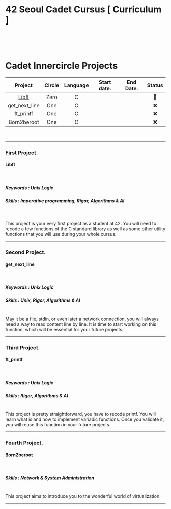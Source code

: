 
# 42 Seoul Cadet Cursus [ Curriculum ]

</br></br></br>
# Cadet Innercircle Projects


|Project|Circle|Language|Start date.|End Date.|Status|
|:-:|:-:|:-:|:-:|:-:|:-:|
|[Libft](https://github.com/h-beeen/42cursus/tree/master/libft)|Zero|C|||:high_brightness:|
|get_next_line|One|C|||:x:|
|ft_printf|One|C|||:x:|
|Born2beroot|One|C|||:x:|
</br>

---
### First Project.
#### <b>Libft</b>
<br/>

##### Keywords : Unix Logic
##### Skills : Imperative programming, Rigor, Algorithms & AI
<br/>

This project is your very first project as a student at 42. You will need to recode a few functions of the C standard library as well as some other utility functions that you will use during your whole cursus.

---
### Second Project. </br>
#### <b>get_next_line</b>
<br/>

##### Keywords : Unix Logic
##### Skills : Unix, Rigor, Algorithms & AI
<br/>
May it be a file, stdin, or even later a network connection, you will always need a way to read content line by line. It is time to start working on this function, which will be essential for your future projects.

---
### Third Project. </br>
#### <b>ft_printf</b>
<br/>

##### Keywords : Unix Logic
##### Skills : Rigor, Algorithms & AI
<br/>
This project is pretty straightforward, you have to recode printf. You will learn what is and how to implement variadic functions. Once you validate it, you will reuse this function in your future projects.

---
### Fourth Project. </br>
#### <b>Born2beroot</b>
<br/>

##### Skills : Network & System Administration
<br/>
This project aims to introduce you to the wonderful world of virtualization.

---